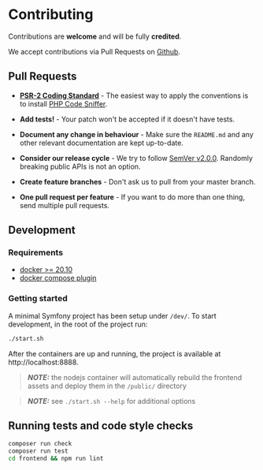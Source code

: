 # Contributing

Contributions are **welcome** and will be fully **credited**.

We accept contributions via Pull Requests on [Github](https://github.com/).


## Pull Requests

- **[PSR-2 Coding Standard](https://github.com/php-fig/fig-standards/blob/master/accepted/PSR-2-coding-style-guide.md)** - The easiest way to apply the conventions is to install [PHP Code Sniffer](http://pear.php.net/package/PHP_CodeSniffer).

- **Add tests!** - Your patch won't be accepted if it doesn't have tests.

- **Document any change in behaviour** - Make sure the `README.md` and any other relevant documentation are kept up-to-date.

- **Consider our release cycle** - We try to follow [SemVer v2.0.0](http://semver.org/). Randomly breaking public APIs is not an option.

- **Create feature branches** - Don't ask us to pull from your master branch.

- **One pull request per feature** - If you want to do more than one thing, send multiple pull requests.

## Development

### Requirements
- [docker >= 20.10](https://docs.docker.com/engine/install/)
- [docker compose plugin](https://docs.docker.com/compose/install/linux/)

### Getting started
A minimal Symfony project has been setup under `/dev/`. To start development, in the root of the project run:

```bash
./start.sh
```

After the containers are up and running, the project is available at http://localhost:8888.

> **_NOTE:_**  the nodejs container will automatically rebuild the frontend assets and deploy them in the `/public/` directory

> **_NOTE:_**  see `./start.sh --help` for additional options

## Running tests and code style checks

``` bash
composer run check
composer run test
cd frontend && npm run lint
```
